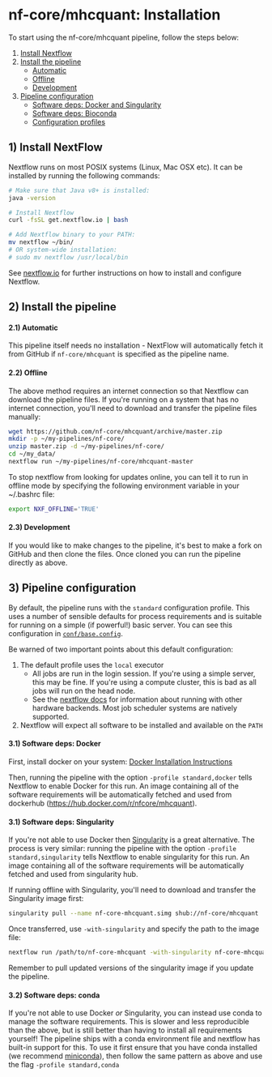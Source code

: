 # nf-core/mhcquant: Installation

To start using the nf-core/mhcquant pipeline, follow the steps below:

1. [Install Nextflow](#1-install-nextflow)
2. [Install the pipeline](#2-install-the-pipeline)
    * [Automatic](#21-automatic)
    * [Offline](#22-offline)
    * [Development](#23-development)
3. [Pipeline configuration](#3-pipeline-configuration)
    * [Software deps: Docker and Singularity](#31-software-deps-docker-and-singularity)
    * [Software deps: Bioconda](#32-software-deps-bioconda)
    * [Configuration profiles](#33-configuration-profiles)

## 1) Install NextFlow
Nextflow runs on most POSIX systems (Linux, Mac OSX etc). It can be installed by running the following commands:

```bash
# Make sure that Java v8+ is installed:
java -version

# Install Nextflow
curl -fsSL get.nextflow.io | bash

# Add Nextflow binary to your PATH:
mv nextflow ~/bin/
# OR system-wide installation:
# sudo mv nextflow /usr/local/bin
```

See [nextflow.io](https://www.nextflow.io/) for further instructions on how to install and configure Nextflow.

## 2) Install the pipeline

#### 2.1) Automatic
This pipeline itself needs no installation - NextFlow will automatically fetch it from GitHub if `nf-core/mhcquant` is specified as the pipeline name.

#### 2.2) Offline
The above method requires an internet connection so that Nextflow can download the pipeline files. If you're running on a system that has no internet connection, you'll need to download and transfer the pipeline files manually:

```bash
wget https://github.com/nf-core/mhcquant/archive/master.zip
mkdir -p ~/my-pipelines/nf-core/
unzip master.zip -d ~/my-pipelines/nf-core/
cd ~/my_data/
nextflow run ~/my-pipelines/nf-core/mhcquant-master
```

To stop nextflow from looking for updates online, you can tell it to run in offline mode by specifying the following environment variable in your ~/.bashrc file:

```bash
export NXF_OFFLINE='TRUE'
```

#### 2.3) Development

If you would like to make changes to the pipeline, it's best to make a fork on GitHub and then clone the files. Once cloned you can run the pipeline directly as above.


## 3) Pipeline configuration
By default, the pipeline runs with the `standard` configuration profile. This uses a number of sensible defaults for process requirements and is suitable for running on a simple (if powerful!) basic server. You can see this configuration in [`conf/base.config`](../conf/base.config).

Be warned of two important points about this default configuration:

1. The default profile uses the `local` executor
    * All jobs are run in the login session. If you're using a simple server, this may be fine. If you're using a compute cluster, this is bad as all jobs will run on the head node.
    * See the [nextflow docs](https://www.nextflow.io/docs/latest/executor.html) for information about running with other hardware backends. Most job scheduler systems are natively supported.
2. Nextflow will expect all software to be installed and available on the `PATH`

#### 3.1) Software deps: Docker
First, install docker on your system: [Docker Installation Instructions](https://docs.docker.com/engine/installation/)

Then, running the pipeline with the option `-profile standard,docker` tells Nextflow to enable Docker for this run. An image containing all of the software requirements will be automatically fetched and used from dockerhub (<https://hub.docker.com/r/nfcore/mhcquant>).

#### 3.1) Software deps: Singularity
If you're not able to use Docker then [Singularity](http://singularity.lbl.gov/) is a great alternative.
The process is very similar: running the pipeline with the option `-profile standard,singularity` tells Nextflow to enable singularity for this run. An image containing all of the software requirements will be automatically fetched and used from singularity hub.

If running offline with Singularity, you'll need to download and transfer the Singularity image first:

```bash
singularity pull --name nf-core-mhcquant.simg shub://nf-core/mhcquant
```

Once transferred, use `-with-singularity` and specify the path to the image file:

```bash
nextflow run /path/to/nf-core-mhcquant -with-singularity nf-core-mhcquant.simg
```

Remember to pull updated versions of the singularity image if you update the pipeline.


#### 3.2) Software deps: conda
If you're not able to use Docker _or_ Singularity, you can instead use conda to manage the software requirements.
This is slower and less reproducible than the above, but is still better than having to install all requirements yourself!
The pipeline ships with a conda environment file and nextflow has built-in support for this.
To use it first ensure that you have conda installed (we recommend [miniconda](https://conda.io/miniconda.html)), then follow the same pattern as above and use the flag `-profile standard,conda`


